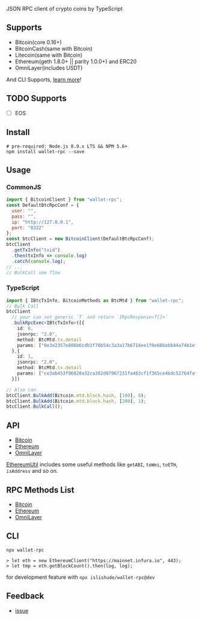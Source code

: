 JSON RPC client of crypto coins by TypeScript

## Supports

- Bitcoin(core 0.16+)
- BitcoinCash(same with Bitcoin)
- Litecoin(same with Bitcoin)
- Ethereum(geth 1.8.0+ || parity 1.0.0+) and ERC20
- OmniLayer(includes USDT)

And CLI Supports, [learn more](#cli)!

## TODO Supports

- [ ] EOS

## Install

```shell
# pre-required: Node.js 8.9.x LTS && NPM 5.6+
npm install wallet-rpc --save
```

## Usage

### CommonJS

```js
import { BitcoinClient } from "wallet-rpc";
const DefaultBtcRpcConf = {
  user: "",
  pass: "",
  ip: "http://127.0.0.1",
  port: "8332"
};
const btcClient = new BitcoinClient(DefaultBtcRpcConf);
btcClient
  .getTxInfo("txid")
  .then(txInfo => console.log)
  .catch(console.log);
// ...
// BulkCall see flow
```

### TypeScript

```typescript
import { IBtcTxInfo, BitcoinMethods as BtcMtd } from "wallet-rpc";
// Bulk Call
btcClient
  // your can set generic `T` and return `IRpcResponse<T[]>`
  .bulkRpcExec<IBtcTxInfo>([{
    id: 0,
    jsonrpc: "2.0",
    method: BtcMtd.tx.detail
    params: ["0e3e2357e806b6cdb1f70b54c3a3a17b6714ee1f0e68bebb44a74b1efd512098"]
  },{
    id: 1,
    jsonrpc: "2.0",
    method: BtcMtd.tx.detail
    params: ["ce3ab453f96020a32ca382d07967231fa463cf1f365ce4bdc52764faf20371bf"]
  }])

// Also can
btcClient.BulkAdd(Bitcoin.mtd.block.hash, [100], 0);
btcClient.BulkAdd(Bitcoin.mtd.block.hash, [200], 1);
btcClient.BulkCall();
```

## API

- [Bitcoin](./types/bitcoin/rpc.d.ts)
- [Ethereum](./types/ethereum/rpc.d.ts)
- [OmniLayer](./types/omni/rpc.d.ts)

[EthereumUtil](./types/ethereum/util.d.ts) includes some useful methods like `getABI`, `toWei`, `toETH`, `isAddress` and so on.

## RPC Methods List

- [Bitcoin](./src/bitcoin/mtd.ts)
- [Ethereum](./src/ethereum/mtd.ts)
- [OmniLayer](./src/omni/mtd.ts)

## CLI

```
npx wallet-rpc

> let eth = new EthereumClient("https://mainnet.infura.io", 443);
> let tmp = eth.getBlockCount().then(log, log);
```

for development feature with `npx islishude/wallet-rpc@dev`

## Feedback

- [issue](https://github.com/isLishude/wallet-rpc/issues)
